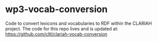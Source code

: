 # wp3-vocab-conversion
Code to convert lexicons and vocabularies to RDF within the CLARIAH project. The code for this repo lives and is updated at: https://github.com/cltl/clariah-vocab-conversion 
